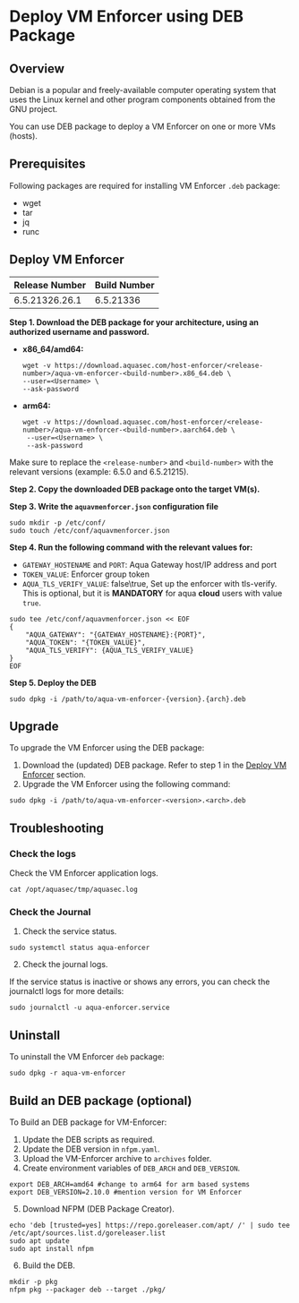 # Deploy VM Enforcer using DEB Package

## Overview
Debian is a popular and freely-available computer operating system that uses the Linux kernel and other program components obtained from the GNU project. 

You can use DEB package to deploy a VM Enforcer on one or more VMs (hosts).

## Prerequisites
Following packages are required for installing VM Enforcer `.deb` package:
* wget
* tar
* jq
* runc

## Deploy VM Enforcer
| Release Number      |  Build Number          |
| ------------------- | ------------------------|
| 6.5.21326.26.1      | 6.5.21336 |

**Step 1. Download the DEB package for your architecture, using an authorized username and password.**


   * **x86_64/amd64:**
  
        ```shell
       wget -v https://download.aquasec.com/host-enforcer/<release-number>/aqua-vm-enforcer-<build-number>.x86_64.deb \
        --user=<Username> \
        --ask-password
       ```
   * **arm64:**
  
     ```shell
     wget -v https://download.aquasec.com/host-enforcer/<release-number>/aqua-vm-enforcer-<build-number>.aarch64.deb \
      --user=<Username> \
      --ask-password
     ```

Make sure to replace the `<release-number>` and `<build-number>` with the relevant versions (example: 6.5.0 and 6.5.21215).


**Step 2. Copy the downloaded DEB package onto the target VM(s).**


**Step 3. Write the `aquavmenforcer.json` configuration file**

```shell
sudo mkdir -p /etc/conf/
sudo touch /etc/conf/aquavmenforcer.json
```

**Step 4. Run the following command with the relevant values for:**

   * `GATEWAY_HOSTENAME` and `PORT`: Aqua Gateway host/IP address and port
   * `TOKEN_VALUE`: Enforcer group token
   * `AQUA_TLS_VERIFY_VALUE`: false\true, Set up the enforcer with tls-verify. This is optional, but it is **MANDATORY** for aqua **cloud** users with value `true`.
   
   ```shell
   sudo tee /etc/conf/aquavmenforcer.json << EOF
   {
       "AQUA_GATEWAY": "{GATEWAY_HOSTENAME}:{PORT}",
       "AQUA_TOKEN": "{TOKEN_VALUE}",
       "AQUA_TLS_VERIFY": {AQUA_TLS_VERIFY_VALUE}
   }
   EOF
   ```

**Step 5. Deploy the DEB**

```shell
sudo dpkg -i /path/to/aqua-vm-enforcer-{version}.{arch}.deb
```

## Upgrade

To upgrade the VM Enforcer using the DEB package:

1. Download the (updated) DEB package. Refer to step 1 in the [Deploy VM Enforcer](#deploy-vm-enforcer) section.
2. Upgrade the VM Enforcer using the following command:

```shell
sudo dpkg -i /path/to/aqua-vm-enforcer-<version>.<arch>.deb
```

## Troubleshooting

### Check the logs

Check the VM Enforcer application logs.

```shell
cat /opt/aquasec/tmp/aquasec.log
```

### Check the Journal

1. Check the service status.
   
```shell
sudo systemctl status aqua-enforcer
```

2. Check the journal logs.

If the service status is inactive or shows any errors, you can check the journalctl logs for more details:

```shell
sudo journalctl -u aqua-enforcer.service
```
   
## Uninstall
To uninstall the VM Enforcer `deb` package:

```shell
sudo dpkg -r aqua-vm-enforcer
```

## Build an DEB package (optional)

To Build an DEB package for VM-Enforcer:
1. Update the DEB scripts as required.
2. Update the DEB version in `nfpm.yaml`.
3. Upload the VM-Enforcer archive to `archives` folder.
4. Create environment variables of `DEB_ARCH` and `DEB_VERSION`.

```shell
export DEB_ARCH=amd64 #change to arm64 for arm based systems
export DEB_VERSION=2.10.0 #mention version for VM Enforcer
```

5. Download NFPM (DEB Package Creator).

```shell
echo 'deb [trusted=yes] https://repo.goreleaser.com/apt/ /' | sudo tee /etc/apt/sources.list.d/goreleaser.list
sudo apt update
sudo apt install nfpm
```

6. Build the DEB.

```shell
mkdir -p pkg
nfpm pkg --packager deb --target ./pkg/
```

